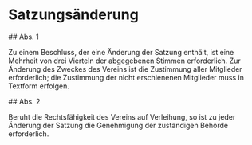 # Satzungsänderung



\#\# Abs. 1

 Zu einem Beschluss, der eine Änderung der Satzung enthält, ist eine Mehrheit von drei Vierteln der abgegebenen Stimmen erforderlich. Zur Änderung des Zweckes des Vereins ist die Zustimmung aller Mitglieder erforderlich; die Zustimmung der nicht erschienenen Mitglieder muss in Textform erfolgen.

\#\# Abs. 2

 Beruht die Rechtsfähigkeit des Vereins auf Verleihung, so ist zu jeder Änderung der Satzung die Genehmigung der zuständigen Behörde erforderlich. 

